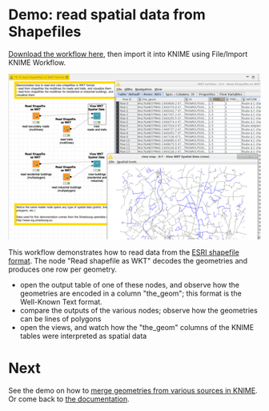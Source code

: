 # Demo: read spatial data from Shapefiles

[Download the workflow here](0_read_shapefiles_in_WKT_format.knwf), then import it into KNIME using File/Import KNIME Workflow. 

![Capture](capture.png)

This workflow demonstrates how to read data from the [ESRI shapefile format](https://en.wikipedia.org/wiki/Shapefile).
The node "Read shapefile as WKT" decodes the geometries and produces one row per geometry.

* open the output table of one of these nodes, and observe how the geometries are encoded in a column "the_geom"; this format is the Well-Known Text format.
* compare the outputs of the various nodes; observe how the geometries can be lines of polygons
* open the views, and watch how the "the_geom" columns of the KNIME tables were interpreted as spatial data 

# Next

See the demo on how to [merge geometries from various sources in KNIME](../../pages/1_merge_shapefiles/index.md).
Or come back to [the documentation](../../).